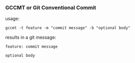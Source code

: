 ### GCCMT or Git Conventional Commit

usage:

```
gccmt -t feature -m "commit message" -b "optional body"
```

results in a git message:
```
feature: commit message

optional body
```